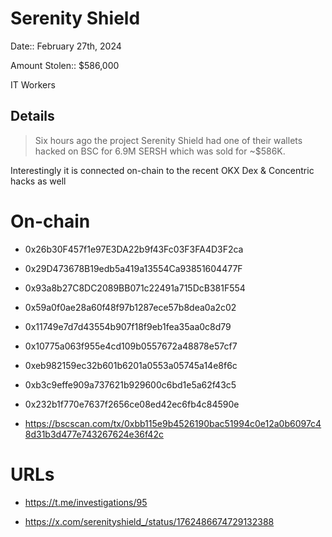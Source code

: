 # Serenity Shield

Date:: February 27th, 2024

Amount Stolen:: $586,000

IT Workers

## Details

> Six hours ago the project Serenity Shield had one of their wallets hacked on BSC for 6.9M SERSH which was sold for ~$586K. 

Interestingly it is connected on-chain to the recent OKX Dex & Concentric hacks as well

# On-chain

- 0x26b30F457f1e97E3DA22b9f43Fc03F3FA4D3F2ca

- 0x29D473678B19edb5a419a13554Ca93851604477F

- 0x93a8b27C8DC2089BB071c22491a715DcB381F554

- 0x59a0f0ae28a60f48f97b1287ece57b8dea0a2c02

- 0x11749e7d7d43554b907f18f9eb1fea35aa0c8d79

- 0x10775a063f955e4cd109b0557672a48878e57cf7

- 0xeb982159ec32b601b6201a0553a05745a14e8f6c

- 0xb3c9effe909a737621b929600c6bd1e5a62f43c5

- 0x232b1f770e7637f2656ce08ed42ec6fb4c84590e

- https://bscscan.com/tx/0xbb115e9b4526190bac51994c0e12a0b6097c48d31b3d477e743267624e36f42c



# URLs

- https://t.me/investigations/95

- https://x.com/serenityshield_/status/1762486674729132388





